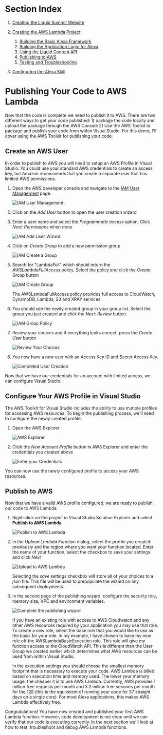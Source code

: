 # Section Index
1. [Creating the Liquid Summit Website](1_Setup_Liquid_Content.md)
2. [Creating the AWS Lambda Project](2_Create_AWS_Lambda_Project.md)

   1. [Building the Basic Alexa Framework](2-1_Create_Basic_Framework.md)
   2. [Building the Application Logic for Alexa](2-2_Create_Application_Logic.md)
   3. [Using the Liquid Content API](2-3_Use_Liquid_Content_API.md)
   4. [Publishing to AWS](2-4_Publishing_Lambda.md)
   5. [Testing and Troubleshooting](2-5_Testing_Lambda_Function.md)

3. [Configuring the Alexa Skill](3_Configure_Alexa_Skill.md)

# Publishing Your Code to AWS Lambda

Now that the code is complete we need to publish it to AWS. There are two different ways to get your code published: 1) package the code locally and upload the package through the AWS Console 2) Use the AWS Toolkit to package and publish your code from within Visual Studio.  For this demo, I'll cover using the AWS Toolkit for publishing your code.

## Create an AWS User

In order to publish to AWS you will need to setup an AWS Profile in Visual Studio. You could use your standard AWS credentials to create an access key, but Amazon recommends that you create a separate user that has limited AWS permissions.

1. Open the AWS developer console and navigate to the [IAM User Management](https://console.aws.amazon.com/iam/home#/users) page.

    ![IAM User Management](images/publish_iam-user.png)

2. Click on the _Add User_ button to open the user creation wizard


3. Enter a user name and select the _Programmatic access_ option. Click _Next: Permissions_ when done

    ![IAM Add User Wizard](images/publish_iam-add-user.png)

4. Click on _Create Group_ to add a new permission group

    ![IAM Create a Group](images/publish_iam-create-group.png)

5. Search for "LambdaFull" which should return the _AWSLambdaFullAccess_ policy. Select the policy and click the _Create Group_ button

    ![IAM Create Group](images/publish_iam-new-group.png)

   The AWSLambdaFullAccess policy provides full access to CloudWatch, DynamoDB, Lambda, S3 and XRAY services.

6. You should see the newly created group in your group list.  Select the group you just created and click the _Next: Review_ button.

    ![IAM Group Policy](images/publish_iam-group-list.png)

7. Review your choices and if everything looks correct, press the _Create User_ button

    ![Review Your Choices](images/publish_iam-review-user.png)


8. You now have a new user with an Access Key ID and Secret Access Key.

    ![Completed User Creation](images/publish_iam-user-complete.png)


Now that we have our credentials for an account with limited access, we can configure Visual Studio.

## Configure Your AWS Profile in Visual Studio

The AWS Toolkit for Visual Studio includes the ability to use mutiple profiles for accessing AWS resources. To begin the publishing process, we'll need to configure the newly created profile.

1. Open the AWS Explorer

    ![AWS Explorer](images/publish_iam-aws-explorer.png)

2. Click the _New Account Profile_ button in AWS Explorer and enter the credentials you created above

    ![Enter your Credentials](images/publish_iam-new-profile.png)

You can now use the newly configured profile to access your AWS resources.

## Publish to AWS 

Now that we have a valid AWS profile configured, we are ready to publish our code to AWS Lambda.

1. Right-click on the project in Visual Studio Solution Explorer and select **Publish to AWS Lambda**

    ![Publish to AWS Lambda](images/code_publish.png)

2. In the _Upload Lambda Function_ dialog, select the profile you created previously and the region where you want your function located. Enter the name of your function, select the checkbox to save your settings and click _Next_

    ![Upload to AWS Lambda](images/publish_upload-1.png)

   Selecting the _save settings_ checkbox will store all of your choices to a json file. This file will be used to prepopulate the wizard on any subsequent deployments. 

3. In the second page of the publishing wizard, configure the security role, memory size, VPC and environment variables.

    ![Complete the publishing wizard](images/publish_upload-2.png)

   If you have an existing role with access to AWS Cloudwatch and any other AWS resources required by your application you may use that role. To create a new role, select the base role that you would like to use as the basis for your role.  In my example, I have chosen to base my new role off the AWSLambdaBasicExecution role. This role will give my function access to the CloudWatch API. This is different than the User Group we created earlier which determines what AWS resources can be used from within Visual Studio.

    In the execution settings you should choose the smallest memory footprint that is necessary to execute your code. AWS Lambda is billed based on execution time and memory used. The lower your memory usage, the cheaper it is to use AWS Lambda. Currently, AWS provides 1 million free requests per month and 3.2 million free seconds per month for the 128 (this is the equivelent of running your code for 37 straight days on a single core). For most Alexa applications, this makes AWS Lambda effectively free.

Congratulations! You have now created and published your first AWS Lambda function. However, code development is not done until we can verify that our code is executing correctly. In the next section we'll look at how to test, troubleshoot and debug AWS Lambda functions. 